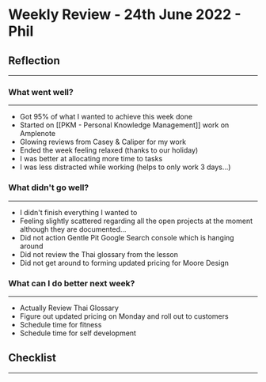 
# Weekly Review - 24th June 2022 - Phil

## Reflection
---

### What went well?
---
-   Got 95% of what I wanted to achieve this week done
-   Started on [[PKM - Personal Knowledge Management]] work on Amplenote
-   Glowing reviews from Casey & Caliper for my work
-   Ended the week feeling relaxed (thanks to our holiday)
-   I was better at allocating more time to tasks
-   I was less distracted while working (helps to only work 3 days...)


### What didn't go well?
---
-   I didn't finish everything I wanted to
-   Feeling slightly scattered regarding all the open projects at the moment although they are documented...
-   Did not action Gentle Pit Google Search console which is hanging around
-   Did not review the Thai glossary from the lesson
-   Did not get around to forming updated pricing for Moore Design


### What can I do better next week?
---
-   Actually Review Thai Glossary
-   Figure out updated pricing on Monday and roll out to customers
-   Schedule time for fitness
-   Schedule time for self development


## Checklist
---